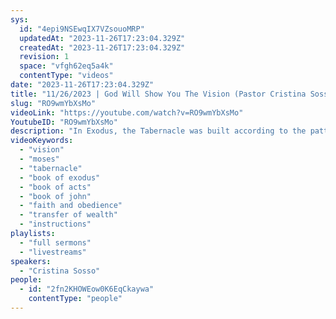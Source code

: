 ```yaml
---
sys:
  id: "4epi9NSEwqIX7VZsouoMRP"
  updatedAt: "2023-11-26T17:23:04.329Z"
  createdAt: "2023-11-26T17:23:04.329Z"
  revision: 1
  space: "vfgh62eq5a4k"
  contentType: "videos"
date: "2023-11-26T17:23:04.329Z"
title: "11/26/2023 | God Will Show You The Vision (Pastor Cristina Sosso)"
slug: "RO9wmYbXsMo"
videoLink: "https://youtube.com/watch?v=RO9wmYbXsMo"
YoutubeID: "RO9wmYbXsMo"
description: "In Exodus, the Tabernacle was built according to the pattern and vision that the Lord gave to Moses. This is the model that we are supposed to follow in every area of our life including the Transfer of Wealth, Influence, and Affluence. This is explained in Acts 7:44 where it says, \"Our ancestors had the tabernacle of the covenant law with them in the wilderness. It had been made as God directed Moses, according to the pattern he had seen.\" Even Jesus followed the vision and instructions from God. In John 5:19-20 Jesus said, \"Very truly I tell you, the Son can do nothing by himself; he can do only what he sees his Father doing, because whatever the Father does the Son also does. 20 For the Father loves the Son and shows him all he does. Yes, and he will show him even greater works than these, so that you will be amazed.\" So if this is the way Jesus walked then we must follow in His ways. We cannot do it by our own power or understanding. The vision must come from God. This sermon was delivered by Pastor Cristina Sosso at Freedom Fellowship Church International on November 26, 2023."
videoKeywords:
  - "vision"
  - "moses"
  - "tabernacle"
  - "book of exodus"
  - "book of acts"
  - "book of john"
  - "faith and obedience"
  - "transfer of wealth"
  - "instructions"
playlists:
  - "full sermons"
  - "livestreams"
speakers:
  - "Cristina Sosso"
people:
  - id: "2fn2KHOWEow0K6EqCkaywa"
    contentType: "people"
---
```

